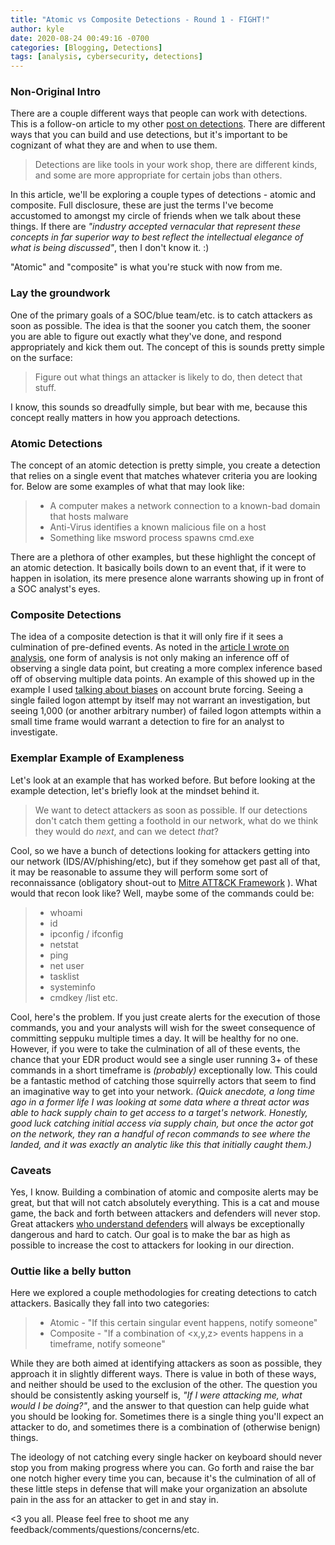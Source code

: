 ```yaml
---
title: "Atomic vs Composite Detections - Round 1 - FIGHT!"
author: kyle
date: 2020-08-24 00:49:16 -0700
categories: [Blogging, Detections]
tags: [analysis, cybersecurity, detections]
---
```


### Non-Original Intro

There are a couple different ways that people can work with detections. This is a follow-on article to my other [post on detections](https://criminal.group/infosec/2020/08/20/your-detections-arent-working.html). There are different ways that you can build and use detections, but it's important to be cognizant of what they are and when to use them.

> Detections are like tools in your work shop, there are different kinds, and some are more appropriate for certain jobs than others.

In this article, we'll be exploring a couple types of detections - atomic and composite. Full disclosure, these are just the terms I've become accustomed to amongst my circle of friends when we talk about these things. If there are *"industry accepted vernacular that represent these concepts in far superior way to best reflect the intellectual elegance of what is being discussed"*, then I don't know it. :)

"Atomic" and "composite" is what you're stuck with now from me.

### Lay the groundwork

One of the primary goals of a SOC/blue team/etc. is to catch attackers as soon as possible. The idea is that the sooner you catch them, the sooner you are able to figure out exactly what they've done, and respond appropriately and kick them out. The concept of this is sounds pretty simple on the surface:

> Figure out what things an attacker is likely to do, then detect that stuff.

I know, this sounds so dreadfully simple, but bear with me, because this concept really matters in how you approach detections.

### Atomic Detections

The concept of an atomic detection is pretty simple, you create a detection that relies on a single event that matches whatever criteria you are looking for. Below are some examples of what that may look like:

>
>  * A computer makes a network connection to a known-bad domain that hosts malware
>  * Anti-Virus identifies a known malicious file on a host
>  * Something like msword process spawns cmd.exe
>

There are a plethora of other examples, but these highlight the concept of an atomic detection. It basically boils down to an event that, if it were to happen in isolation, its mere presence alone warrants showing up in front of a SOC analyst's eyes.

### Composite Detections

The idea of a composite detection is that it will only fire if it sees a culmination of pre-defined events. As noted in the [article I wrote on analysis](https://criminal.group/infosec/analysis/2020/08/13/the-art-of-analysis.html), one form of analysis is not only making an inference off of observing a single data point, but creating a more complex inference based off of observing multiple data points. An example of this showed up in the example I used [talking about biases](https://criminal.group/infosec/2020/08/21/if-biases-were-currency.html) on account brute forcing. Seeing a single failed logon attempt by itself may not warrant an investigation, but seeing 1,000 (or another arbitrary number) of failed logon attempts within a small time frame would warrant a detection to fire for an analyst to investigate.

### Exemplar Example of Exampleness

Let's look at an example that has worked before. But before looking at the example detection, let's briefly look at the mindset behind it.

>  We want to detect attackers as soon as possible. If our detections don't catch them getting a foothold in our network, what do we think they would do *next*, and can we detect *that*?

Cool, so we have a bunch of detections looking for attackers getting into our network (IDS/AV/phishing/etc), but if they somehow get past all of that, it may be reasonable to assume they will perform some sort of reconnaissance (obligatory shout-out to [Mitre ATT&CK Framework](https://attack.mitre.org/) ). What would that recon look like? Well, maybe some of the commands could be:

>
> * whoami
> * id
> * ipconfig / ifconfig
> * netstat
> * ping
> * net user
> * tasklist
> * systeminfo
> * cmdkey /list
> etc.
>

Cool, here's the problem. If you just create alerts for the execution of those commands, you and your analysts will wish for the sweet consequence of committing seppuku multiple times a day. It will be healthy for no one. However, if you were to take the culmination of all of these events, the chance that your EDR product would see a single user running 3+ of these commands in a short timeframe is *(probably)* exceptionally low. This could be a fantastic method of catching those squirrelly actors that seem to find an imaginative way to get into your network. *(Quick anecdote, a long time ago in a former life I was looking at some data where a threat actor was able to hack supply chain to get access to a target's network. Honestly, good luck catching initial access via supply chain, but once the actor got on the network, they ran a handful of recon commands to see where the landed, and it was exactly an analytic like this that initially caught them.)*


### Caveats

Yes, I know. Building a combination of atomic and composite alerts may be great, but that will not catch absolutely everything. This is a cat and mouse game, the back and forth between attackers and defenders will never stop. Great attackers [who understand defenders](https://criminal.group/infosec/2020/08/16/two-sides-to-a-sword.html) will always be exceptionally dangerous and hard to catch. Our goal is to make the bar as high as possible to increase the cost to attackers for looking in our direction.

### Outtie like a belly button

Here we explored a couple methodologies for creating detections to catch attackers. Basically they fall into two categories:

>
>  * Atomic - "If this certain singular event happens, notify someone"
>  * Composite - "If a combination of <x,y,z> events happens in a timeframe, notify someone"
>

While they are both aimed at identifying attackers as soon as possible, they approach it in slightly different ways. There is value in both of these ways, and neither should be used to the exclusion of the other. The question you should be consistently asking yourself is, *"If I were attacking me, what would I be doing?"*, and the answer to that question can help guide what you should be looking for.  Sometimes there is a single thing you'll expect an attacker to do, and sometimes there is a combination of (otherwise benign) things.

The ideology of not catching every single hacker on keyboard should never stop you from making progress where you can. Go forth and raise the bar one notch higher every time you can, because it's the culmination of all of these little steps in defense that will make your organization an absolute pain in the ass for an attacker to get in and stay in.

<3 you all. Please feel free to shoot me any feedback/comments/questions/concerns/etc.
